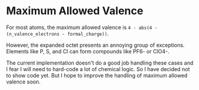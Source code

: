 # Maximum Allowed Valence
For most atoms, the maximum allowed valence is
`4 - abs(4 - (n_valence_electrons - formal_charge))`.

However, the expanded octet presents an annoying group of exceptions. Elements
like P, S, and Cl can form compounds like PF6- or ClO4-.

The current implementation doesn't do a good job handling these cases and I fear
I will need to hard-code a lot of chemical logic. So I have decided not to show
code yet. But I hope to improve the handling of maximum allowed valence soon.

